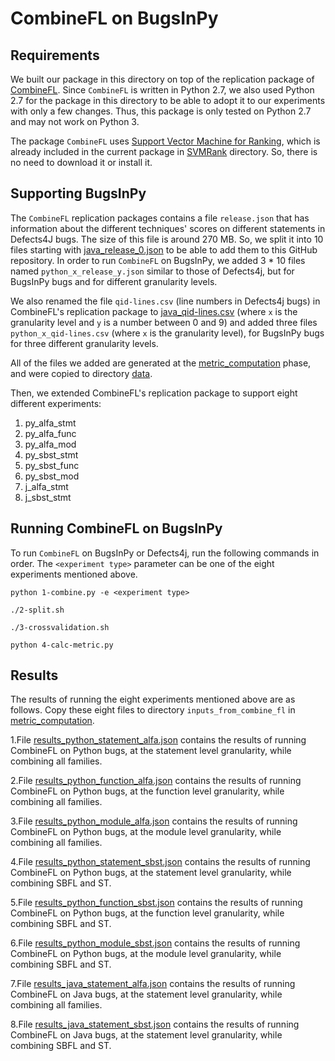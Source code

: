 # CombineFL on BugsInPy

## Requirements

We built our package in this directory 
on top of the replication package of
[CombineFL](https://damingz.github.io/combinefl/index.html).
Since `CombineFL` is written in Python 2.7, we also
used Python 2.7 for the package in this directory
to be able to adopt it to our experiments with only a few changes.
Thus, this package is only tested on Python 2.7 and may not work
on Python 3.

The package `CombineFL` uses
[Support Vector Machine for Ranking](https://www.cs.cornell.edu/people/tj/svm_light/svm_rank.html),
which is already included in the current package in [SVMRank](SVMRank) directory.
So, there is no need to download it or install it.

## Supporting BugsInPy

The `CombineFL` replication packages contains a file
`release.json` that has information about the different techniques' scores
on different statements in Defects4J bugs. The size of this file
is around 270 MB. So, we split it into 10 files starting 
with [java_release_0.json](data/java_release_0.json) to be able
to add them to this GitHub repository. In order to run `CombineFL` on BugsInPy,
we added 3 * 10 files named `python_x_release_y.json` similar to those of Defects4j,
but for BugsInPy bugs and for different granularity levels.

We also renamed the file `qid-lines.csv` (line numbers in Defects4j bugs)
in CombineFL's replication package to
[java_qid-lines.csv](data/java_qid-lines.csv) 
(where `x` is the granularity level and `y` 
is a number between 0 and 9) and added three files
`python_x_qid-lines.csv` (where `x` is the granularity level), 
for BugsInPy bugs for three different granularity levels.

All of the files we added 
are generated at the [metric_computation](/metric_computation)
phase, and were copied to directory [data](data).

Then, we extended CombineFL's replication package to support eight different
experiments:
1. py_alfa_stmt
2. py_alfa_func
3. py_alfa_mod
4. py_sbst_stmt
5. py_sbst_func
6. py_sbst_mod
7. j_alfa_stmt
8. j_sbst_stmt


## Running CombineFL on BugsInPy

To run `CombineFL` on BugsInPy or Defects4j, run the following commands in order.
The `<experiment type>` parameter can be one of the eight
experiments mentioned above.

```
python 1-combine.py -e <experiment type>

./2-split.sh

./3-crossvalidation.sh

python 4-calc-metric.py
```

## Results

The results of running the eight experiments mentioned above are as follows.
Copy these eight files 
to directory `inputs_from_combine_fl`
in [metric_computation](/metric_computation).

1.File [results_python_statement_alfa.json](results_python_statement_alfa.json)
contains the results of running CombineFL on Python bugs, at the statement
level granularity, while combining all families.

2.File [results_python_function_alfa.json](results_python_function_alfa.json)
contains the results of running CombineFL on Python bugs, at the function
level granularity, while combining all families.

3.File [results_python_module_alfa.json](results_python_module_alfa.json)
contains the results of running CombineFL on Python bugs, at the module
level granularity, while combining all families.

4.File [results_python_statement_sbst.json](results_python_statement_sbst.json)
contains the results of running CombineFL on Python bugs, at the statement
level granularity, while combining SBFL and ST.

5.File [results_python_function_sbst.json](results_python_function_sbst.json)
contains the results of running CombineFL on Python bugs, at the function
level granularity, while combining SBFL and ST.

6.File [results_python_module_sbst.json](results_python_module_sbst.json)
contains the results of running CombineFL on Python bugs, at the module
level granularity, while combining SBFL and ST.

7.File [results_java_statement_alfa.json](results_java_statement_alfa.json)
contains the results of running CombineFL on Java bugs, at the statement
level granularity, while combining all families.

8.File [results_java_statement_sbst.json](results_java_statement_sbst.json)
contains the results of running CombineFL on Java bugs, at the statement
level granularity, while combining SBFL and ST.
